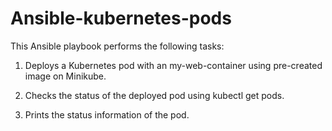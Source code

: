 # Ansible-kubernetes-pods

This Ansible playbook performs the following tasks:

1. Deploys a Kubernetes pod with an my-web-container using pre-created image on Minikube.

2. Checks the status of the deployed pod using kubectl get pods.

3. Prints the status information of the pod.
